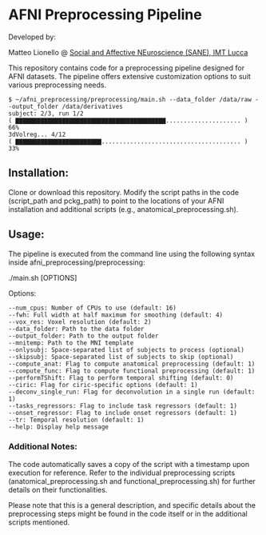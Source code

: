 # AFNI Preprocessing Pipeline

Developed by:

Matteo Lionello @ [Social and Affective NEuroscience (SANE), IMT Lucca](https://momilab.imtlucca.it/research/sane)

This repository contains code for a preprocessing pipeline designed for AFNI datasets. The pipeline offers extensive customization options to suit various preprocessing needs.

```
$ ~/afni_preprocessing/preprocessing/main.sh --data_folder /data/raw --output_folder /data/derivatives
subject: 2/3, run 1/2
( ▇▇▇▇▇▇▇▇▇▇▇▇▇▇▇▇▇▇▇▇▇▇▇▇▇▇▇▇▇▇▇▇▇▇▇▇▇▇▇▇▇▇..................... ) 66%
3dVolreg... 4/12
( ▇▇▇▇▇▇▇▇▇▇▇▇▇▇▇▇▇▇▇▇▇▇▇▇....................................... ) 33%
```

## Installation:

Clone or download this repository.
Modify the script paths in the code (script_path and pckg_path) to point to the locations of your AFNI installation and additional scripts (e.g., anatomical_preprocessing.sh).

## Usage:

The pipeline is executed from the command line using the following syntax inside afni_preprocessing/preprocessing:

./main.sh [OPTIONS]

Options:

    --num_cpus: Number of CPUs to use (default: 16)
    --fwh: Full width at half maximum for smoothing (default: 4)
    --vox_res: Voxel resolution (default: 2)
    --data_folder: Path to the data folder
    --output_folder: Path to the output folder
    --mnitemp: Path to the MNI template
    --onlysubj: Space-separated list of subjects to process (optional)
    --skipsubj: Space-separated list of subjects to skip (optional)
    --compute_anat: Flag to compute anatomical preprocessing (default: 1)
    --compute_func: Flag to compute functional preprocessing (default: 1)
    --performTShift: Flag to perform temporal shifting (default: 0)
    --ciric: Flag for ciric-specific options (default: 1)
    --deconv_single_run: Flag for deconvolution in a single run (default: 1)
    --tasks_regressors: Flag to include task regressors (default: 1)
    --onset_regressor: Flag to include onset regressors (default: 1)
    --tr: Temporal resolution (default: 1)
    --help: Display help message

### Additional Notes:

The code automatically saves a copy of the script with a timestamp upon execution for reference.
Refer to the individual preprocessing scripts (anatomical_preprocessing.sh and functional_preprocessing.sh) for further details on their functionalities.

Please note that this is a general description, and specific details about the preprocessing steps might be found in the code itself or in the additional scripts mentioned.

